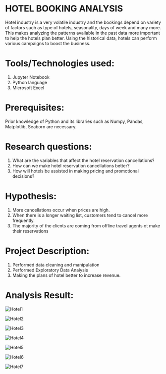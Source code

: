 # HOTEL BOOKING ANALYSIS
Hotel industry is a very volatile industry and the bookings depend on variety of factors such as type of hotels, seasonality, days of week and many more. This makes analyzing the patterns available in the past data more important to help the hotels plan better. Using the historical data, hotels can perform various campaigns to boost the business. 

# Tools/Technologies used:
1. Jupyter Notebook
2. Python language
3. Microsoft Excel
   
# Prerequisites:
Prior knowledge of Python and its libraries such as Numpy, Pandas, Matplotlib, Seaborn are necessary.

# Research questions:
1. What are the variables that affect the hotel reservation cancellations?
2. How can we make hotel reservation cancellations better?
3. How will hotels be assisted in making pricing and promotional decisions?

# Hypothesis:
1. More cancellations occur when prices are high.
2. When there is a longer waiting list, customers tend to cancel more frequently.
3. The majority of the clients are coming from offline travel agents ot make their reservations

# Project Description:
1. Performed data cleaning and manipulation
2. Performed Exploratory Data Analysis
3. Making the plans of hotel better to increase revenue.

# Analysis Result:
![Hotel1](https://github.com/Navina-Murugadas/Hotel_Booking_Analysis/assets/72821323/b10db674-0a1e-4699-b155-42d57acc70a5)

![Hotel2](https://github.com/Navina-Murugadas/Hotel_Booking_Analysis/assets/72821323/daabd74c-b97b-4d31-ba86-4dd124cbe61a)

![Hotel3](https://github.com/Navina-Murugadas/Hotel_Booking_Analysis/assets/72821323/a9824700-7f76-4466-a528-4602d03471d5)

![Hotel4](https://github.com/Navina-Murugadas/Hotel_Booking_Analysis/assets/72821323/d6ec6027-cc65-41ad-a1a2-3973ee562de0)

![Hotel5](https://github.com/Navina-Murugadas/Hotel_Booking_Analysis/assets/72821323/16ee75f1-55cf-4759-bcc1-23c1e085e8be)

![Hotel6](https://github.com/Navina-Murugadas/Hotel_Booking_Analysis/assets/72821323/9ba52886-b171-435f-91d7-722bbf32faf3)

![Hotel7](https://github.com/Navina-Murugadas/Hotel_Booking_Analysis/assets/72821323/b8289df7-94c8-402e-9af0-b157418e58da)

